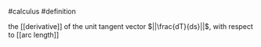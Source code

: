 
#calculus #definition 

the [[derivative]] of the unit tangent vector $||\frac{dT}{ds}||$, with respect to [[arc length]]
